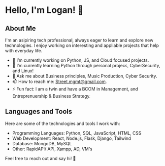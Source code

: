 # Hello, I'm Logan! 👋

## About Me

I'm an asipiring tech professional, always eager to learn and explore new technologies. I enjoy working on interesting and appliable projects that help with everyday life. 

- 🔭 I’m currently working on Python, JS, and Cloud focused projects.
- 🌱 I’m currently learning Python through personal projecs, CyberSecurity, and Linux!
- 💬 Ask me about Business principles, Music Production, Cyber Security.
- 📫 How to reach me: Street.mgmt@gmail.com.
- ⚡ Fun fact: I am a twin and have a BCOM in Management, and Entreprenuership & Business Strategy.

## Languages and Tools

Here are some of the technologies and tools I work with:

- Programming Languages: Python, SQL, JavaScript, HTML, CSS
- Web Development: React, Node.js, Flask, Django, Tailwind
- Database: MongoDB, MySQL
- Other: RapidAPI/ API, Xampp, AD, VM's

Feel free to reach out and say hi! 👋

